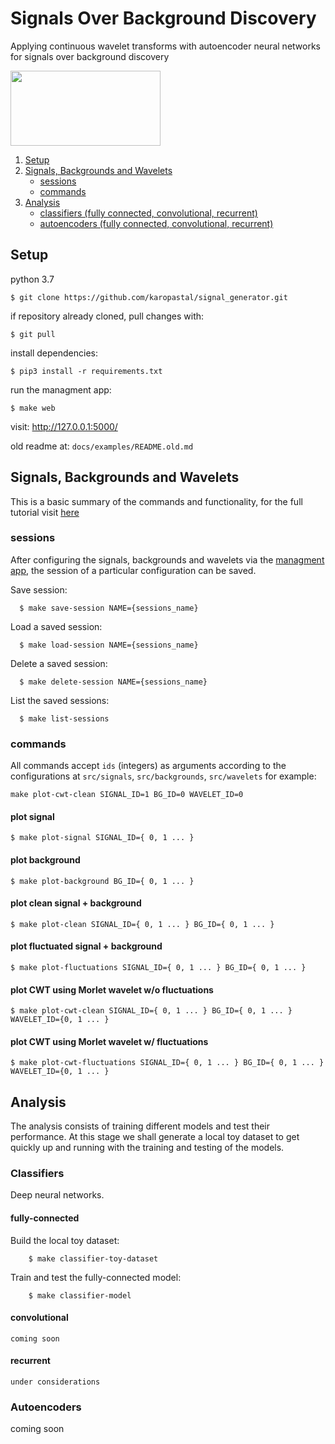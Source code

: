 # Signals Over Background Discovery

Applying continuous wavelet transforms with autoencoder neural networks for signals over background discovery

<img src="https://media.giphy.com/media/IvrumpcMNOhrO/giphy.gif" width="240" height="120" />

1. [Setup](#setup)   
2. [Signals, Backgrounds and Wavelets](#signals-backgrounds-and-wavelets)
   * [sessions](#sessions)
   * [commands](#commands)
3. [Analysis](#analysis)
    * [classifiers (fully connected, convolutional, recurrent)](#classifiers)
    * [autoencoders (fully connected, convolutional, recurrent)](#autoencoders)

<a name="setup"></a>
## Setup

python 3.7

```buildoutcfg
$ git clone https://github.com/karopastal/signal_generator.git
```

if repository already cloned, pull changes with:

```buildoutcfg
$ git pull
```

install dependencies:
 
```buildoutcfg
$ pip3 install -r requirements.txt
```

run the managment app: 
```buildoutcfg
$ make web
```

visit: http://127.0.0.1:5000/


old readme at: `docs/examples/README.old.md`

<a name="signals-backgrounds-and-wavelets"></a>
## Signals, Backgrounds and Wavelets

This is a basic summary of the commands and functionality, for the full tutorial visit [here](https://karopastal.github.io/post/2019/12/10/generating-signals-backgrounds-and-wavelets/) 

<a name="sessions"></a>
### sessions
After configuring the signals, backgrounds and wavelets via the [managment app](http://localhost:5000), the session
of a particular configuration can be saved.

Save session:
```shell script
  $ make save-session NAME={sessions_name}
```

Load a saved session:
```shell script
  $ make load-session NAME={sessions_name}
```

Delete a saved session:
```shell script
  $ make delete-session NAME={sessions_name}
```

List the saved sessions:
```shell script
  $ make list-sessions
```

<a name="commands"></a>
### commands
All commands accept `ids` (integers) as arguments according to the configurations at `src/signals`, `src/backgrounds`, `src/wavelets`
for example:

``` 
make plot-cwt-clean SIGNAL_ID=1 BG_ID=0 WAVELET_ID=0 
```

#### plot signal
```buildoutcfg
$ make plot-signal SIGNAL_ID={ 0, 1 ... }
```
#### plot background
```buildoutcfg
$ make plot-background BG_ID={ 0, 1 ... }
```
#### plot clean signal + background
```buildoutcfg
$ make plot-clean SIGNAL_ID={ 0, 1 ... } BG_ID={ 0, 1 ... }
```

#### plot fluctuated signal + background
```buildoutcfg
$ make plot-fluctuations SIGNAL_ID={ 0, 1 ... } BG_ID={ 0, 1 ... }
```

#### plot CWT using Morlet wavelet w/o fluctuations 

```buildoutcfg
$ make plot-cwt-clean SIGNAL_ID={ 0, 1 ... } BG_ID={ 0, 1 ... } WAVELET_ID={0, 1 ... }
```

#### plot CWT using Morlet wavelet w/ fluctuations
```buildoutcfg
$ make plot-cwt-fluctuations SIGNAL_ID={ 0, 1 ... } BG_ID={ 0, 1 ... } WAVELET_ID={0, 1 ... }
```

<a name="analysis"></a>
## Analysis
The analysis consists of training different models and test their performance.
At this stage we shall generate a local toy dataset to get quickly up and running
with the training and testing of the models.

<a name="classifiers"></a>
### Classifiers
Deep neural networks.

#### fully-connected
Build the local toy dataset:
```shell script
    $ make classifier-toy-dataset
```

Train and test the fully-connected model:
```shell script
    $ make classifier-model
```

#### convolutional
    coming soon
    
#### recurrent
    under considerations

<a name="autoencoders"></a>
### Autoencoders
   coming soon